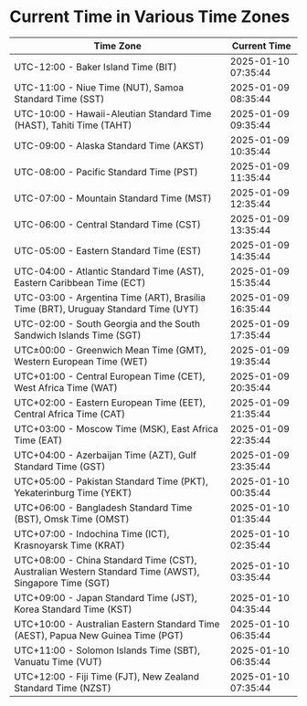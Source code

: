 # Current Time in Various Time Zones

| Time Zone | Current Time |
|-----------|--------------|
| UTC-12:00 - Baker Island Time (BIT) | 2025-01-10 07:35:44 |
| UTC-11:00 - Niue Time (NUT), Samoa Standard Time (SST) | 2025-01-09 08:35:44 |
| UTC-10:00 - Hawaii-Aleutian Standard Time (HAST), Tahiti Time (TAHT) | 2025-01-09 09:35:44 |
| UTC-09:00 - Alaska Standard Time (AKST) | 2025-01-09 10:35:44 |
| UTC-08:00 - Pacific Standard Time (PST) | 2025-01-09 11:35:44 |
| UTC-07:00 - Mountain Standard Time (MST) | 2025-01-09 12:35:44 |
| UTC-06:00 - Central Standard Time (CST) | 2025-01-09 13:35:44 |
| UTC-05:00 - Eastern Standard Time (EST) | 2025-01-09 14:35:44 |
| UTC-04:00 - Atlantic Standard Time (AST), Eastern Caribbean Time (ECT) | 2025-01-09 15:35:44 |
| UTC-03:00 - Argentina Time (ART), Brasília Time (BRT), Uruguay Standard Time (UYT) | 2025-01-09 16:35:44 |
| UTC-02:00 - South Georgia and the South Sandwich Islands Time (SGT) | 2025-01-09 17:35:44 |
| UTC±00:00 - Greenwich Mean Time (GMT), Western European Time (WET) | 2025-01-09 19:35:44 |
| UTC+01:00 - Central European Time (CET), West Africa Time (WAT) | 2025-01-09 20:35:44 |
| UTC+02:00 - Eastern European Time (EET), Central Africa Time (CAT) | 2025-01-09 21:35:44 |
| UTC+03:00 - Moscow Time (MSK), East Africa Time (EAT) | 2025-01-09 22:35:44 |
| UTC+04:00 - Azerbaijan Time (AZT), Gulf Standard Time (GST) | 2025-01-09 23:35:44 |
| UTC+05:00 - Pakistan Standard Time (PKT), Yekaterinburg Time (YEKT) | 2025-01-10 00:35:44 |
| UTC+06:00 - Bangladesh Standard Time (BST), Omsk Time (OMST) | 2025-01-10 01:35:44 |
| UTC+07:00 - Indochina Time (ICT), Krasnoyarsk Time (KRAT) | 2025-01-10 02:35:44 |
| UTC+08:00 - China Standard Time (CST), Australian Western Standard Time (AWST), Singapore Time (SGT) | 2025-01-10 03:35:44 |
| UTC+09:00 - Japan Standard Time (JST), Korea Standard Time (KST) | 2025-01-10 04:35:44 |
| UTC+10:00 - Australian Eastern Standard Time (AEST), Papua New Guinea Time (PGT) | 2025-01-10 06:35:44 |
| UTC+11:00 - Solomon Islands Time (SBT), Vanuatu Time (VUT) | 2025-01-10 06:35:44 |
| UTC+12:00 - Fiji Time (FJT), New Zealand Standard Time (NZST) | 2025-01-10 07:35:44 |
